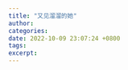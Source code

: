 ```yaml
---
title: "又见溜溜的她"
author: 
categories: 
date: 2022-10-09 23:07:24 +0800
tags: 
excerpt: 
---
```








